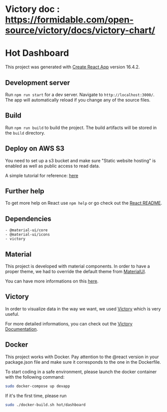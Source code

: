 # Victory doc : https://formidable.com/open-source/victory/docs/victory-chart/

<!-- N'oubliez pas d'importer tous les éléments de victory ! -->

# Hot Dashboard

This project was generated with [Create React App](https://github.com/facebook/react/) version 16.4.2.

## Development server

Run `npm run start` for a dev server. Navigate to `http://localhost:3000/`. The app will automatically reload if you change any of the source files.

## Build

Run `npm run build` to build the project. The build artifacts will be stored in the `build` directory.

## Deploy on AWS S3
You need to set up a s3 bucket and make sure "Static website hosting" is enabled as well as public access to read data.

A simple tutorial for reference: [here](https://medium.com/@omgwtfmarc/deploying-create-react-app-to-s3-or-cloudfront-48dae4ce0af)

## Further help

To get more help on React use `npm help` or go check out the [React README](https://github.com/facebook/react/blob/master/README.md).

## Dependencies

    - @material-ui/core
    - @material-ui/icons
    - victory

## Material

This project is developed with material components. In order to have a proper theme, we had to override the default 
theme from [MaterialUI](https://material-ui.com/).

You can have more informations on this [here](https://material-ui.com/customization/themes/#theme-configuration-variables).

## Victory

In order to visualize data in the way we want, we used [Victory](https://github.com/FormidableLabs/victory) 
which is very useful.

For more detailed informations, you can check out the [Victory Documentation](https://formidable.com/open-source/victory/docs/).

## Docker

This project works with Docker.
Pay attention to the @react version in your package.json file and make sure it corresponds to the one in the Dockerfile.

To start coding in a safe environment, please launch the docker container with the following command:

```bash
sudo docker-compose up devapp
```

If it's the first time, please run 
```bash
sudo ./docker-build.sh hot/dashboard
```
 